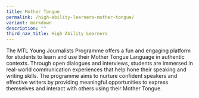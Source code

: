 ```yaml
---
title: Mother Tongue
permalink: /high-ability-learners-mother-tongue/
variant: markdown
description: ""
third_nav_title: High Ability Learners
---
```

The MTL Young Journalists Programme offers a fun and engaging platform for students to learn and use their Mother Tongue Language in authentic contexts. Through open dialogues and interviews, students are immersed in real-world communication experiences that help hone their speaking and writing skills. The programme aims to nurture confident speakers and effective writers by providing meaningful opportunities to express themselves and interact with others using their Mother Tongue.
